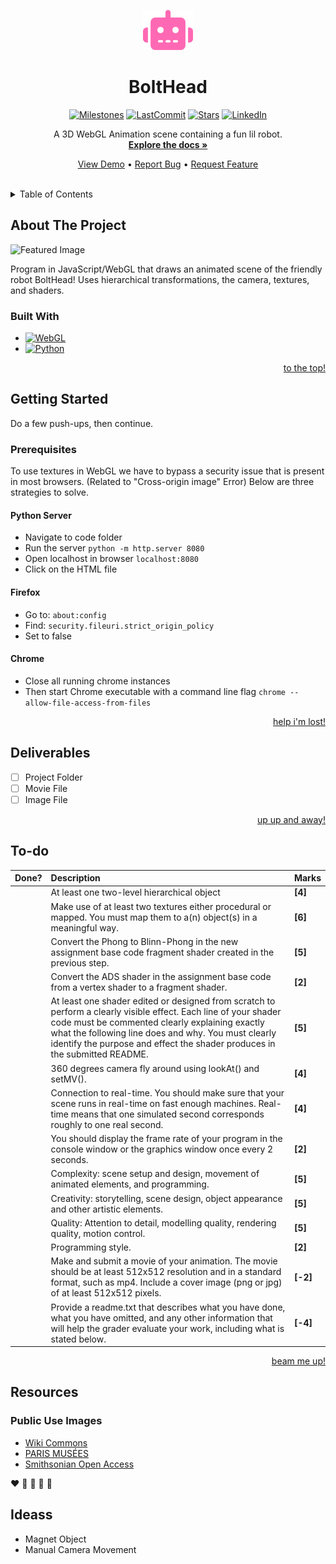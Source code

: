 <a name="top"></a>

<!-- HEADER -->
<div align="center">
  
  <img src="images/logo.svg" alt="Logo" width=80px>
  
  # BoltHead

  [![Milestones][milestones-shield]][milestones-url]
  [![LastCommit][last-commit-shield]][last-commit-url]
  [![Stars][stars-shield]][stars-url]
  [![LinkedIn][linkedin-shield]][linkedin-url]
  
  A 3D WebGL Animation scene containing a fun lil robot. 
  <br />
  [**Explore the docs »**](https://github.com/cindyunrau/BoltHead)

  [View Demo](https://github.com/cindyunrau/BoltHead) •
  [Report Bug](https://github.com/cindyunrau/BoltHead) •
  [Request Feature](https://github.com/cindyunrau/BoltHead) 

</div>
<br />

<!-- TABLE OF CONTENTS -->
<details>
  <summary>Table of Contents</summary>
  <ol>
    <li><a href="#about-the-project">About The Project</a></li>
    <li><a href="#getting-started">Getting Started</a></li>
    <li><a href="#to-do">To-do</a></li>
    <li><a href="#deliverables">Deliverables</a></li>
    <li><a href="#resources">Resources</a></li>
  </ol>
</details>

<!-- ABOUT THE PROJECT -->
## About The Project
![Featured Image][featured-image]

Program in JavaScript/WebGL that draws an animated scene of the friendly robot BoltHead! Uses hierarchical transformations, the camera, textures, and shaders.

### Built With
* [![WebGL][webGL-shield]][webGL-url]
* [![Python][python-shield]][python-url]

<p align="right">
  <a href="#top">to the top!</a>
</p>

<!-- GETTING STARTED -->
## Getting Started

Do a few push-ups, then continue.

### Prerequisites

To use textures in WebGL we have to bypass a security issue that is present in most browsers. (Related to "Cross-origin image" Error) Below are three strategies to solve.

#### Python Server

* Navigate to code folder
* Run the server
   ```python -m http.server 8080```
* Open localhost in browser
   ```localhost:8080```
* Click on the HTML file

#### Firefox

* Go to:
  ```about:config```
* Find:
  ```security.fileuri.strict_origin_policy```
* Set to false

#### Chrome

* Close all running chrome instances
* Then start Chrome executable with a command line flag 
  ```chrome --allow-file-access-from-files```

<p align="right">
  <a href="#top">help i'm lost!</a>
</p>

<!-- USAGE EXAMPLES -->
## Deliverables

- [ ] Project Folder
- [ ] Movie File
- [ ] Image File

<p align="right">
  <a href="#top">up up and away!</a>
</p>

<!-- TO-DO -->
## To-do

| Done? | Description | Marks |
| :--- | :--- | :--- |
| | At least one two-level hierarchical object | **[4]** |
| | Make use of at least two textures either procedural or mapped. You must map them to a(n) object(s) in a meaningful way. | **[6]** |
| | Convert the Phong to Blinn-Phong in the new assignment base code fragment shader created in the previous step. | **[5]** |
| | Convert the ADS shader in the assignment base code from a vertex shader to a fragment shader. | **[2]** |
| | At least one shader edited or designed from scratch to perform a clearly visible effect. Each line of your shader code must be commented clearly explaining exactly what the following line does and why. You must clearly identify the purpose and effect the shader produces in the submitted README. | **[5]** |
| | 360 degrees camera fly around using lookAt() and setMV(). | **[4]** |
| | Connection to real-time. You should make sure that your scene runs in real-time on fast enough machines. Real-time means that one simulated second corresponds roughly to one real second. | **[4]** |
| | You should display the frame rate of your program in the console window or the graphics window once every 2 seconds. | **[2]** |
| | Complexity: scene setup and design, movement of animated elements, and programming. | **[5]** |
| | Creativity: storytelling, scene design, object appearance and other artistic elements.  | **[5]** |
| | Quality:  Attention to detail, modelling quality, rendering quality, motion control.  | **[5]** |
| | Programming style. | **[2]** |
| | Make and submit a movie of your animation. The movie should be at least 512x512 resolution and in a standard format, such as mp4. Include a cover image (png or jpg) of at least 512x512 pixels. | **[-2]** |
| | Provide a readme.txt that describes what you have done, what you have omitted, and any other information that will help the grader evaluate your work, including what is stated below.  | **[-4]** |

<p align="right">
  <a href="#top">beam me up!</a>
</p>

<!-- RESOURCES -->
## Resources

### Public Use Images

* [Wiki Commons](https://commons.wikimedia.org/wiki/Main_Page)
* [PARIS MUSÉES](https://www.parismuseescollections.paris.fr/en)
* [Smithsonian Open Access](https://www.si.edu/OpenAccess)


:heart:
:yellow_heart:
:green_heart:
:blue_heart: 
:purple_heart:

<!-- RESOURCES -->
## Ideass

* Magnet Object
* Manual Camera Movement

<!-- BADGES -->
[milestones-shield]: https://img.shields.io/github/milestones/all/cindyunrau/BoltHead?color=%23ff69b4&style=for-the-badge
[milestones-url]: https://google.ca
[last-commit-shield]: https://img.shields.io/github/last-commit/cindyunrau/BoltHead/main?color=%2300ffff&style=for-the-badge
[last-commit-url]: https://github.com/cindyunrau/BoltHead/commits/main
[stars-shield]: https://img.shields.io/github/stars/cindyunrau/BoltHead.svg?color=%23fff740&style=for-the-badge
[stars-url]: https://github.com/cindyunrau/BoltHead
[linkedin-shield]: https://img.shields.io/badge/-LinkedIn-black.svg?style=for-the-badge&logo=linkedin&colorB=555
[linkedin-url]: https://linkedin.com/in/cindyunrau
[webGL-shield]: https://img.shields.io/badge/WebGL-990000?logo=webgl&logoColor=white&style=for-the-badge
[webGL-url]: https://get.webgl.org/
[python-shield]: https://img.shields.io/badge/python-3670A0?style=for-the-badge&logo=python&logoColor=ffdd54
[python-url]: https://www.python.org/

<!-- IMAGES -->
[featured-image]: images/robot.gif

